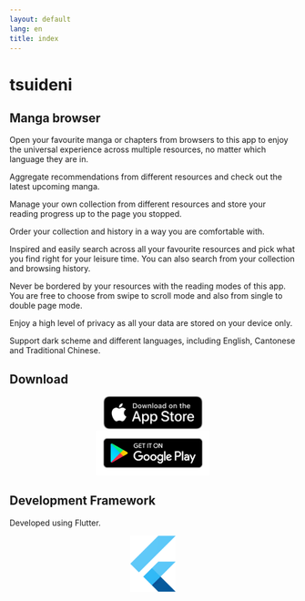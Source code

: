 ```yaml
---
layout: default
lang: en
title: index
---
```


# tsuideni

## Manga browser

Open your favourite manga or chapters from browsers to this app to enjoy the universal experience across multiple resources, no matter which language they are in.

Aggregate recommendations from different resources and check out the latest upcoming manga.

Manage your own collection from different resources and store your reading progress up to the page you stopped.

Order your collection and history in a way you are comfortable with.

Inspired and easily search across all your favourite resources and pick what you find right for your leisure time. You can also search from your collection and browsing history.

Never be bordered by your resources with the reading modes of this app. You are free to choose from swipe to scroll mode and also from single to double page mode.

Enjoy a high level of privacy as all your data are stored on your device only.

Support dark scheme and different languages, including English, Cantonese and Traditional Chinese.

## Download

<div align="center">
    <div>
        <a href="https://apps.apple.com/app/id1585506553">
            <img src="/assets/img/app-store-download-en.png" alt="app-store-download" width=174px>
        </a>
    </div>
    <div>
        <a href="https://play.google.com/store/apps/details?id=io.tsuideniworks.tsuideni">
            <img src="/assets/img/google-play-badge-en.png" alt="google-play-download" width=200px>
        </a>
    </div>
</div>

## Development Framework

Developed using Flutter.

<p align="center">
  <img src="/assets/img/logo_flutter_1080px_clr.png" alt="Flutter" width=80px />
</p>